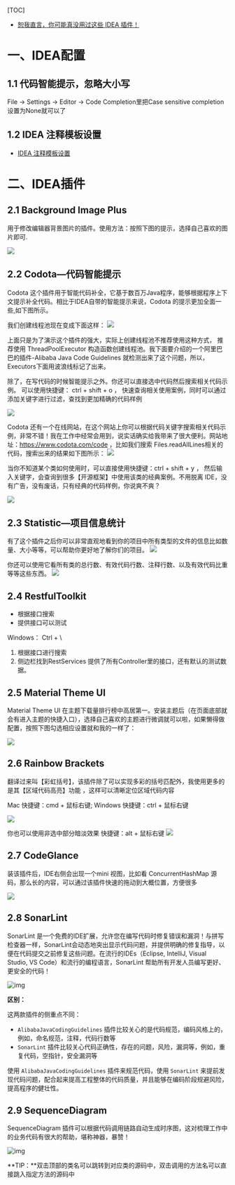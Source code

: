 [TOC]

- [恕我直言，你可能真没用过这些 IDEA 插件！](https://www.cnblogs.com/coding-farmer/p/13468038.html#)

# 一、IDEA配置
## 1.1 代码智能提示，忽略大小写
File -> Settings -> Editor -> Code Completion里把Case sensitive completion设置为None就可以了

## 1.2 IDEA 注释模板设置
- [IDEA 注释模板设置](https://www.cnblogs.com/youngyajun/p/11588730.html)


# 二、IDEA插件
## 2.1 Background Image Plus
用于修改编辑器背景图片的插件。使用方法：按照下图的提示，选择自己喜欢的图片即可.

![](https://img2018.cnblogs.com/blog/1654189/201909/1654189-20190927193438099-1847272681.png)

## 2.2 Codota—代码智能提示

Codota 这个插件用于智能代码补全，它基于数百万Java程序，能够根据程序上下文提示补全代码。相比于IDEA自带的智能提示来说，Codota 的提示更加全面一些,如下图所示。

我们创建线程池现在变成下面这样：
![](https://mmbiz.qpic.cn/mmbiz_gif/iaIdQfEric9TyGFJPg3XcS7wGbNuRukbGLIl2XmAdSt1Pxicticiaa5LkT0I4ITFLLgRibJ8icKBddHf7slE7IKFMOLuA/640?wx_fmt=gif&tp=webp&wxfrom=5&wx_lazy=1)

上面只是为了演示这个插件的强大，实际上创建线程池不推荐使用这种方式， 推荐使用 ThreadPoolExecutor 构造函数创建线程池。我下面要介绍的一个阿里巴巴的插件-Alibaba Java Code Guidelines 就检测出来了这个问题，所以，Executors下面用波浪线标记了出来。

除了，在写代码的时候智能提示之外。你还可以直接选中代码然后搜索相关代码示例。
可以使用快捷键： ctrl + shift + o ， 快速查询相关使用案例，同时可以通过添加关键字进行过滤，查找到更加精确的代码样例

![](https://mmbiz.qpic.cn/mmbiz_png/iaIdQfEric9TyGFJPg3XcS7wGbNuRukbGLSiaQg87aKtep6KmyV35wKc7X4MyLarpSDicaZjSegWCSOtpb97w0TXDg/640?wx_fmt=png&tp=webp&wxfrom=5&wx_lazy=1&wx_co=1)

Codota 还有一个在线网站，在这个网站上你可以根据代码关键字搜索相关代码示例，非常不错！我在工作中经常会用到，说实话确实给我带来了很大便利。网站地址：https://www.codota.com/code ，比如我们搜索 Files.readAllLines相关的代码，搜索出来的结果如下图所示：
![](https://mmbiz.qpic.cn/mmbiz_png/iaIdQfEric9TyGFJPg3XcS7wGbNuRukbGLd4LT6rSp0qlbxhtrx1sflJwz4hq1C94qEBugEll4DdNrtzWSpc1RVg/640?wx_fmt=png&tp=webp&wxfrom=5&wx_lazy=1&wx_co=1)

当你不知道某个类如何使用时，可以直接使用快捷键：ctrl + shift + y ， 然后输入关键字，会查询到很多【开源框架】中使用该类的经典案例。不用脱离 IDE，没有广告，没有废话，只有经典的代码样例，你说爽不爽？

![](https://segmentfault.com/img/remote/1460000022552128/view)

## 2.3 Statistic—项目信息统计
有了这个插件之后你可以非常直观地看到你的项目中所有类型的文件的信息比如数量、大小等等，可以帮助你更好地了解你们的项目。
![](https://mmbiz.qpic.cn/mmbiz_png/iaIdQfEric9TyGFJPg3XcS7wGbNuRukbGLD5c46byGvlCAXq8BKNE498BLjicA6hVoC67lPToWTibxf422fHwGcj2A/640?wx_fmt=png&tp=webp&wxfrom=5&wx_lazy=1&wx_co=1)

你还可以使用它看所有类的总行数、有效代码行数、注释行数、以及有效代码比重等等这些东西。
![](https://mmbiz.qpic.cn/mmbiz_png/iaIdQfEric9TyGFJPg3XcS7wGbNuRukbGLWPMMFsHwic2ciaDVVgWPSic2HxkHYtVia5Nqj7Wia2Q6aGqCuzMzs3bJEsA/640?wx_fmt=png&tp=webp&wxfrom=5&wx_lazy=1&wx_co=1)

## 2.4 RestfulToolkit

- 根据接口搜索
- 提供接口可以测试



Windows：   Ctrl + \
1. 根据接口进行搜索
2. 侧边栏找到RestServices
提供了所有Controller里的接口，还有默认的测试数据。



## 2.5 Material Theme UI
Material Theme UI 在主题下载量排行榜中高居第一。安装主题后（在页面底部就会有进入主题的快捷入口），选择自己喜欢的主题进行微调就可以啦，如果懒得做配置，按照下图勾选相应设置就和我的一样了：

![](https://segmentfault.com/img/bVbGMZE)

## 2.6 Rainbow Brackets
翻译过来叫【彩虹括号】，该插件除了可以实现多彩的括号匹配外，我使用更多的是其【区域代码高亮】功能 ，这样可以清晰定位区域代码内容

Mac 快捷键：cmd + 鼠标右键;
Windows 快捷键：ctrl + 鼠标右键

![](https://segmentfault.com/img/bVbGMZF)

你也可以使用非选中部分暗淡效果
快捷键：alt + 鼠标右键
![](https://segmentfault.com/img/remote/1460000022552126)

## 2.7 CodeGlance

装该插件后，IDE右侧会出现一个mini 视图，比如看 ConcurrentHashMap 源码，那么长的内容，可以通过该插件快速的拖动到大概位置，方便很多

![](https://segmentfault.com/img/bVbGMZT)

## 2.8 SonarLint

SonarLint 是一个免费的IDE扩展，允许您在编写代码时修复错误和漏洞！与拼写检查器一样，SonarLint会动态地突出显示代码问题，并提供明确的修复指导，以便在代码提交之前修复这些问题。在流行的IDEs（Eclipse, IntelliJ, Visual Studio, VS Code）和流行的编程语言，SonarLint 帮助所有开发人员编写更好、更安全的代码！

![img](https://imgconvert.csdnimg.cn/aHR0cHM6Ly9tbWJpei5xcGljLmNuL21tYml6X2dpZi9TdmRrbGliVFRzU0c4SFhpYlUzaElUZmh5azNqNWhSRDQzWTFHVjBpYnBaOWc4bVhwSnBsTFNJQUhrWlNvQWJyMm5xMVRoU2xRT2hwSmlhRXpRRU1RaHo4MmcvNjQw?x-oss-process=image/format,png)![点击并拖拽以移动](data:image/gif;base64,R0lGODlhAQABAPABAP///wAAACH5BAEKAAAALAAAAAABAAEAAAICRAEAOw==)

**区别：**

这两款插件的侧重点不同：

- `AlibabaJavaCodingGuidelines` 插件比较关心的是代码规范，编码风格上的，例如，命名规范，注释，代码行数等
- `SonarLint` 插件比较关心代码正确性，存在的问题，风险，漏洞等，例如，重复代码，空指针，安全漏洞等

使用 `AlibabaJavaCodingGuidelines` 插件来规范代码，使用 `SonarLint` 来提前发现代码问题，配合起来提高工程整体的代码质量，并且能够在编码阶段规避风险，提高程序的健壮性。

## 2.9 SequenceDiagram

 SequenceDiagram 插件可以根据代码调用链路自动生成时序图，这对梳理工作中的业务代码有很大的帮助，堪称神器，暴赞！



![img](https://imgconvert.csdnimg.cn/aHR0cHM6Ly9tbWJpei5xcGljLmNuL21tYml6X2dpZi9TdmRrbGliVFRzU0c4SFhpYlUzaElUZmh5azNqNWhSRDQzUGgwYVBCTEY3OWtpY2hnZm10bE9pYnJNUGlja2Vxd2ljdDBVSkIzOXVsbUg4bTg5M1VMV0htNzcyQS82NDA?x-oss-process=image/format,png)![点击并拖拽以移动](data:image/gif;base64,R0lGODlhAQABAPABAP///wAAACH5BAEKAAAALAAAAAABAAEAAAICRAEAOw==)

**TIP：**双击顶部的类名可以跳转到对应类的源码中，双击调用的方法名可以直接跳入指定方法的源码中